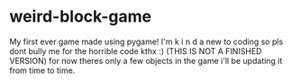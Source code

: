 # weird-block-game
My first ever game made using pygame! I'm k i n d a  new to coding so pls dont bully me for the horrible code kthx :)
(THIS IS NOT A FINISHED VERSION)
for now theres only a few objects in the game
i'll be updating it from time to time.
